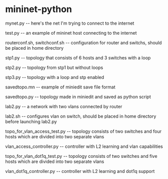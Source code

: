 # mininet-python
mynet.py -- here's the net I'm trying to connect to the internet

test.py -- an example of mininet host connecting to the internet

routerconf.sh, switchconf.sh -- configuration for router and switchs, should be placed in home directory

stp1.py -- topology that consists of 6 hosts and 3 switches with a loop

stp2.py -- topology from stp1 but without loops

stp3.py -- topology with a loop and stp enabled 

savedtopo.mn -- example of miniedit save file format

savedtopo.py -- topology made in miniedit and saved as python script

lab2.py -- a network with two vlans connected by router

lab2.sh -- configures vlan on switch, should be placed in home directory before launching lab2.py

topo_for_vlan_access_test.py -- topology consists of two switches and four hosts which are divided into two separate vlans

vlan_access_controller.py -- controller with L2 learning and vlan capabilities

topo_for_vlan_dot1q_test.py -- topology consists of two switches and five hosts which are divided into two separate vlans

vlan_dot1q_controller.py -- controller with L2 learning and dot1q support